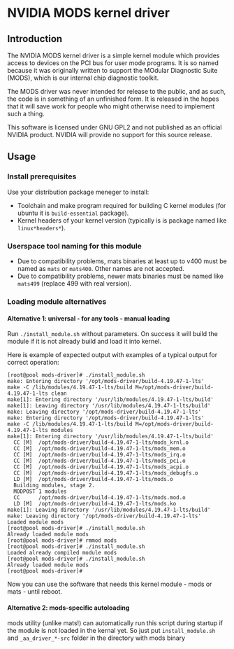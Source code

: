 # NVIDIA MODS kernel driver

## Introduction

The NVIDIA MODS kernel driver is a simple kernel module which provides
access to devices on the PCI bus for user mode programs.  It is so named
because it was originally written to support the MOdular Diagnostic Suite
(MODS), which is our internal chip diagnostic toolkit.

The MODS driver was never intended for release to the public, and as such,
the code is in something of an unfinished form.  It is released in the hopes
that it will save work for people who might otherwise need to implement such
a thing.

This software is licensed under GNU GPL2 and not published as an official NVIDIA product.
NVIDIA will provide no support for this source release.

## Usage

### Install prerequisites
Use your distribution package meneger to install:

* Toolchain and make program required for building C kernel modules (for ubuntu it is `build-essential` package).
* Kernel headers of your kernel version (typically is is package named like `linux*headers*`).

### Userspace tool naming for this module
* Due to compatibility problems, mats binaries at least up to v400 must be named as `mats` or `mats400`. Other names are not accepted.
* Due to compatibility problems, newer mats binaries must be named like `mats499` (replace 499 with real version).

### Loading module alternatives

#### Alternative 1: universal - for any tools - manual loading
Run `./install_module.sh` without parameters.
On success it will build the module if it is not already build and load it into kernel.

Here is example of expected output with examples of a typical output for correct operation:
```
[root@pool mods-driver]# ./install_module.sh
make: Entering directory '/opt/mods-driver/build-4.19.47-1-lts'
make -C /lib/modules/4.19.47-1-lts/build M=/opt/mods-driver/build-4.19.47-1-lts clean
make[1]: Entering directory '/usr/lib/modules/4.19.47-1-lts/build'
make[1]: Leaving directory '/usr/lib/modules/4.19.47-1-lts/build'
make: Leaving directory '/opt/mods-driver/build-4.19.47-1-lts'
make: Entering directory '/opt/mods-driver/build-4.19.47-1-lts'
make -C /lib/modules/4.19.47-1-lts/build M=/opt/mods-driver/build-4.19.47-1-lts modules
make[1]: Entering directory '/usr/lib/modules/4.19.47-1-lts/build'
  CC [M]  /opt/mods-driver/build-4.19.47-1-lts/mods_krnl.o
  CC [M]  /opt/mods-driver/build-4.19.47-1-lts/mods_mem.o
  CC [M]  /opt/mods-driver/build-4.19.47-1-lts/mods_irq.o
  CC [M]  /opt/mods-driver/build-4.19.47-1-lts/mods_pci.o
  CC [M]  /opt/mods-driver/build-4.19.47-1-lts/mods_acpi.o
  CC [M]  /opt/mods-driver/build-4.19.47-1-lts/mods_debugfs.o
  LD [M]  /opt/mods-driver/build-4.19.47-1-lts/mods.o
  Building modules, stage 2.
  MODPOST 1 modules
  CC      /opt/mods-driver/build-4.19.47-1-lts/mods.mod.o
  LD [M]  /opt/mods-driver/build-4.19.47-1-lts/mods.ko
make[1]: Leaving directory '/usr/lib/modules/4.19.47-1-lts/build'
make: Leaving directory '/opt/mods-driver/build-4.19.47-1-lts'
Loaded module mods
[root@pool mods-driver]# ./install_module.sh
Already loaded module mods
[root@pool mods-driver]# rmmod mods
[root@pool mods-driver]# ./install_module.sh
Loaded already compiled module mods
[root@pool mods-driver]# ./install_module.sh
Already loaded module mods
[root@pool mods-driver]#

```

Now you can use the software that needs this kernel module - mods or mats - until reboot.

#### Alternative 2: mods-specific autoloading
mods utility (unlike mats!) can automatically run this script during startup if the module is not loaded in the kernal yet.
So just put `install_module.sh` and `_aa_driver_*-src` folder in the directory with mods binary
